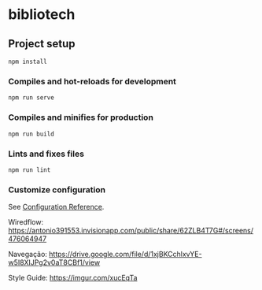 # bibliotech

## Project setup
```
npm install
```

### Compiles and hot-reloads for development
```
npm run serve
```

### Compiles and minifies for production
```
npm run build
```

### Lints and fixes files
```
npm run lint
```

### Customize configuration
See [Configuration Reference](https://cli.vuejs.org/config/).

Wiredflow:
https://antonio391553.invisionapp.com/public/share/62ZLB4T7G#/screens/476064947

Navegação:
https://drive.google.com/file/d/1xjBKCchlxvYE-w5I8XIJPg2v0aT8CBf1/view

Style Guide:
https://imgur.com/xucEqTa
